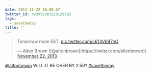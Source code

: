 ```yaml
---
date: 2013-11-22 16:00:07
twitter_id: 403991303220129792
tags:
  - savetheday
title: ''
---
```


<blockquote class="twitter-tweet"><p lang="en" dir="ltr">Tomorrow noon EST. <a href="http://t.co/L613VbB7nO">pic.twitter.com/L613VbB7nO</a></p>&mdash; Alton Brown ([@altonbrown](https://twitter.com/altonbrown)) <a href="https://twitter.com/altonbrown/status/403978506939277313?ref_src=twsrc%5Etfw">November 22, 2013</a></blockquote>
<script async src="https://platform.twitter.com/widgets.js" charset="utf-8"></script>

[@altonbrown](https://twitter.com/altonbrown) WILL IT BE OVER BY 2:50? [#savetheday](https://twitter.com/hashtag/savetheday)
